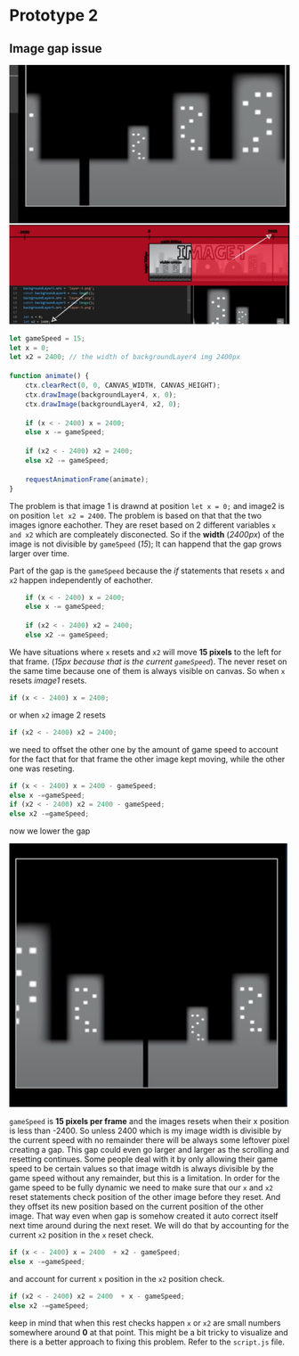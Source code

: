 # Prototype 2

## Image gap issue
![alt text](./screnshots/1.png "Image gap")
![alt text](./screnshots/2.png "Image gap")

```js
let gameSpeed = 15;
let x = 0;
let x2 = 2400; // the width of backgroundLayer4 img 2400px

function animate() {
    ctx.clearRect(0, 0, CANVAS_WIDTH, CANVAS_HEIGHT);
    ctx.drawImage(backgroundLayer4, x, 0);
    ctx.drawImage(backgroundLayer4, x2, 0);

    if (x < - 2400) x = 2400;
    else x -= gameSpeed;

    if (x2 < - 2400) x2 = 2400;
    else x2 -= gameSpeed;

    requestAnimationFrame(animate);
}
```

The problem is that image 1 is drawnd at position `let x = 0;` and image2 is on position `let x2 = 2400`.
The problem is based on that that the two images ignore eachother. They are reset based on 2 different variables `x and x2` which are compleately disconected.
So if the **width** (_2400px_) of the image is not divisible by `gameSpeed` (_15_); It can happend that the gap grows larger over time.

Part of the gap is the `gameSpeed` because the _if_ statements that resets `x` and `x2` happen independently of eachother.
```js
    if (x < - 2400) x = 2400;
    else x -= gameSpeed;

    if (x2 < - 2400) x2 = 2400;
    else x2 -= gameSpeed;
```
We have situations where `x` resets and `x2` will move **15 pixels** to the left for that frame. (_15px because that is the current `gameSpeed`_).
The never reset on the same time because one of them is always visible on canvas. So when `x` resets  _image1_ resets.
```js
if (x < - 2400) x = 2400;
```
or when `x2` image 2 resets 
```js
if (x2 < - 2400) x2 = 2400;
```
we need to offset the other one by the amount of game speed to account for the fact that for that frame the other image kept moving, while the other one was reseting.

```js
if (x < - 2400) x = 2400 - gameSpeed;
else x -=gameSpeed;
if (x2 < - 2400) x2 = 2400 - gameSpeed;
else x2 -=gameSpeed;
```
now we lower the gap

![alt text](./screnshots/3.png "Image gap")

`gameSpeed` is **15 pixels per frame** and the images resets when their x position is less than -2400. So unless 2400 which is my image width is divisible by the current speed with no remainder there will be always some leftover pixel creating a gap. This gap could even go larger and larger as the scrolling and resetting continues.
Some people deal with it by only allowing their game speed to be certain values so that image witdh is always divisible by the game speed without any remainder, but this is a limitation. In order for the game speed to be fully dynamic we need to make sure that our `x` and `x2` reset statements check position of the other image before they reset. And they offset its new position based on the current position of the other image.
That way even when gap is somehow created it auto correct itself next time around during the next reset.
We will do that by accounting for the current `x2` position in the `x` reset check.
```js
if (x < - 2400) x = 2400  + x2 - gameSpeed;
else x -=gameSpeed;
```
and account for current `x` position in the `x2` position check.
```js
if (x2 < - 2400) x2 = 2400  + x - gameSpeed;
else x2 -=gameSpeed;
```
keep in mind that when this rest checks happen `x` or `x2` are small numbers somewhere around __0__ at that point. This might be a bit tricky to visualize and there is a better approach to fixing this problem.
Refer to the `script.js` file.